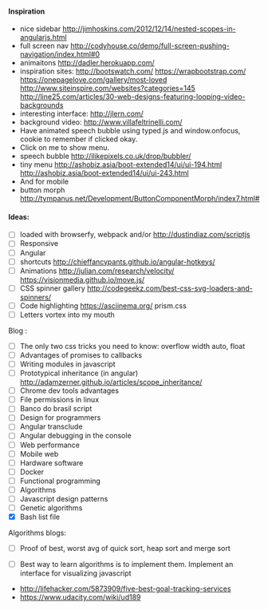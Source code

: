 #### Inspiration
- nice sidebar http://jimhoskins.com/2012/12/14/nested-scopes-in-angularjs.html
- full screen nav http://codyhouse.co/demo/full-screen-pushing-navigation/index.html#0
- animaitons http://dadler.herokuapp.com/
- inspiration sites: http://bootswatch.com/ https://wrapbootstrap.com/  https://onepagelove.com/gallery/most-loved http://www.siteinspire.com/websites?categories=145 http://line25.com/articles/30-web-designs-featuring-looping-video-backgrounds
- interesting interface: http://jlern.com/
- background video: http://www.villafeltrinelli.com/
- Have animated speech bubble using typed.js and window.onfocus, cookie to remember if clicked okay.
- Click on me to show menu.
- speech bubble http://ilikepixels.co.uk/drop/bubbler/
- tiny menu http://ashobiz.asia/boot-extended14/ui/ui-194.html http://ashobiz.asia/boot-extended14/ui/ui-243.html
- And for mobile
- button morph http://tympanus.net/Development/ButtonComponentMorph/index7.html#

#### Ideas:

- [ ] loaded with browserfy, webpack and/or http://dustindiaz.com/scriptjs
- [ ] Responsive
- [ ] Angular
- [ ] shortcuts http://chieffancypants.github.io/angular-hotkeys/
- [ ] Animations http://julian.com/research/velocity/ https://visionmedia.github.io/move.js/
- [ ] CSS spinner gallery http://codegeekz.com/best-css-svg-loaders-and-spinners/
- [ ] Code highlighting https://asciinema.org/ prism.css
- [ ] Letters vortex into my mouth

Blog :

- [ ] The only two css tricks you need to know: overflow width auto, float
- [ ] Advantages of promises to callbacks
- [ ] Writing modules in javascript
- [ ] Prototypical inheritance (in angular) http://adamzerner.github.io/articles/scope_inheritance/
- [ ] Chrome dev tools advantages
- [ ] File permissions in linux
- [ ] Banco do brasil script
- [ ] Design for programmers
- [ ] Angular transclude
- [ ] Angular debugging in the console
- [ ] Web performance
- [ ] Mobile web
- [ ] Hardware software
- [ ] Docker
- [ ] Functional programming
- [ ] Algorithms
- [ ] Javascript design patterns
- [ ] Genetic algorithms
- [x] Bash list file

Algorithms blogs:
- [ ] Proof of best, worst avg of quick sort, heap sort and merge sort
- [ ] Best way to learn algorithms is to implement them. Implement an interface for visualizing javascript



- http://lifehacker.com/5873909/five-best-goal-tracking-services
- https://www.udacity.com/wiki/ud189
